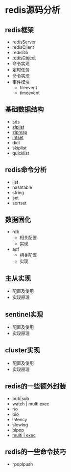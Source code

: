 
# redis源码分析
## redis框架

* redisServer
* redisClient
* redisDb
* [redisObject](./datastruct/redisobject.md)
* 命令实现
* 定时任务
* 命令实现
* 事件模块
	* fileevent
	* timeevent

## 基础数据结构

* [sds](./datastruct/sds.md)
* [ziplist](./datastruct/ziplist.md)
* [zipmap](./datastruct/zipmap.md)
* [intset](./datastruct/intset.md)
* dict
* skiplist
* quicklist

## redis命令分析

* list
* hashtable
* string
* set
* sortset

## 数据固化

* rdb
	* 相关配置
	* 实现
* aof
	* 相关配置
	* 实现
	
## 主从实现

* 配置及使用
* 实现原理

## sentinel实现

* 配置及使用
* 实现原理

## cluster实现

* 配置及使用
* 实现原理

## redis的一些额外封装

* pub|sub
* watch | multi exec
* rio
* bio
* latency
* slowlog
* blpop
* [multi | exec](./otherwork/multi.md)

## redis的一些命令技巧

* rpoplpush
